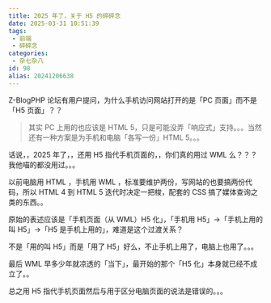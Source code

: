 ```yaml
---
title: 2025 年了，关于 H5 的碎碎念
date: 2025-03-31 10:51:39
tags:
 - 前端
 - 碎碎念
categories:
 - 杂七杂八
id: 98
alias: 20241206638
---
```


Z-BlogPHP 论坛有用户提问，为什么手机访问网站打开的是「PC 页面」而不是「H5 页面」？？

> 其实 PC 上用的也应该是 HTML 5，只是可能没弄「响应式」支持。。。当然还有一种方案是为手机和电脑「各写一份」HTML 5。。。

<!--more-->


话说，，2025 年了，，还用 H5 指代手机页面的，，你们真的用过 WML 么？？？我他喵的都没用过。。。

以前电脑用 HTML ，手机用 WML ，标准要维护两份，写网站的也要搞两份代码，所以 HTML 4 到 HTML 5 迭代时决定一把梭，配套的 CSS 搞了媒体查询之类的东西。。

原始的表述应该是「手机页面（从 WML）H5 化」，「手机用 H5」→「手机上用的叫 H5」→「H5 是手机上用的」，难道是这个过渡关系？

不是「用的叫 H5」而是「用了 H5」好么，不止手机上用了，电脑上也用了。。。

最后 WML 早多少年就凉透的「当下」，最开始的那个「H5 化」本身就已经不成立了。。

总之用 H5 指代手机页面然后与用于区分电脑页面的说法是错误的。。。
